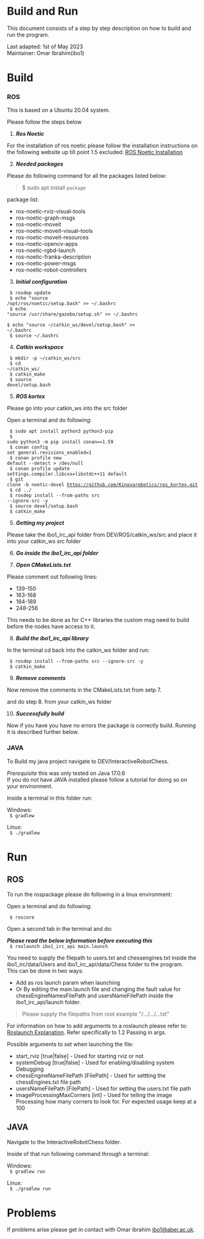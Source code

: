 
# Build and Run

This document consists of a step by step description on how to build and run the program.

Last adapted: 1st of May 2023<br>
Maintainer: Omar Ibrahim(ibo1)

# Build


### ROS

This is based on a Ubuntu 20.04 system. 

Please follow the steps below

1. ***Ros Noetic***<br>

For the installation of ros noetic please follow the installation instructions on
the following website up till point 1.5 excluded: [ROS Noetic Installation](http://wiki.ros.org/noetic/Installation)

2. ***Needed packages***<br>

Please do following command for all the packages listed below:<br> 
> $ sudo apt install <code>package</code> <br>

package list:
- ros-noetic-rviz-visual-tools
- ros-noetic-graph-msgs
- ros-noetic-moveit
- ros-noetic-moveit-visual-tools
- ros-noetic-moveit-resources
- ros-noetic-opencv-apps
- ros-noetic-rgbd-launch
- ros-noetic-franka-description
- ros-noetic-power-msgs
- ros-noetic-robot-controllers

3. ***Initial configuration***<br>

<code> $ rosdep update<br></code>
<code> $ echo "source /opt/ros/noetic/setup.bash" >> ~/.bashrc<br></code>
<code> $ echo "source /usr/share/gazebo/setup.sh" >> ~/.bashrc<br></code>
<code> $ echo "source ~/catkin_ws/devel/setup.bash" >> ~/.bashrc<br></code>
<code> $ source ~/.bashrc<br></code>

4. ***Catkin workspace***<br>

<code> $ mkdir -p ~/catkin_ws/src<br></code>
<code> $ cd ~/catkin_ws/<br></code>
<code> $ catkin_make<br></code>
<code> $ source devel/setup.bash<br></code>

5. ***ROS kortex***<br>

Please go into your catkin_ws into the src folder

Open a terminal and do following: 

<code> $ sudo apt install python3 python3-pip<br></code>
<code> $ sudo python3 -m pip install conan==1.59<br></code>
<code> $ conan config set general.revisions_enabled=1<br></code>
<code> $ conan profile new default --detect > /dev/null<br></code>
<code> $ conan profile update settings.compiler.libcxx=libstdc++11 default<br></code>
<code> $ git clone -b noetic-devel https://github.com/Kinovarobotics/ros_kortex.git<br></code>
<code> $ cd ../<br></code>
<code> $ rosdep install --from-paths src --ignore-src -y<br></code>
<code> $ source devel/setup.bash <br></code>
<code> $ catkin_make <br></code>

5. ***Getting my project***<br>

Please take the ibo1_irc_api folder from DEV/ROS/catkin_ws/src
and place it into your catkin_ws src folder

6. ***Go inside the ibo1_irc_api folder***

7. ***Open CMakeLists.txt***<br>

Please comment out following lines:<br>
 - 139-150
 - 163-168
 - 184-189
 - 248-256

This needs to be done as for C++ libraries the custom msg need to build before the nodes have access to it.

8. ***Build the ibo1_irc_api library***<br>

In the terminal cd back into the catkin_ws folder and run:

<code> $ rosdep install --from-paths src --ignore-src -y<br></code>
<code> $ catkin_make<br></code>

9. ***Remove comments***<br>

Now remove the comments in the CMakeLists.txt from setp 7. <br>

and do step 8. from your catkin_ws folder

10. ***Successfully build***<br>

Now if you have you have no errors the package is correctly build.
Running it is described further below.


### JAVA
To Build my java project navigate to DEV/InteractiveRobotChess.<br>

<em>Prerequisite</em> this was only tested on Java 17.0.6<br>
If you do not have JAVA installed please follow a tutorial for doing so on your environment.


Inside a terminal in this folder run:<br>

Windows:<br>
<code> $ gradlew</code></br>

Linux:<br>
<code> $ ./gradlew</code></br>


# Run

## ROS

To run the rospackage please do following in a linux environment:

Open a terminal and do following:

<code> $ roscore </code>

Open a second tab in the terminal and do:


***Please read the below information before executing this***<br>
<code> $ roslaunch ibo1_irc_api main.launch </code>

You need to supply the filepath to users.txt and chessengines.txt inside the ibo1_irc/data/Users and ibo1_irc_api/data/Chess folder to the program.<br>
This can be done in two ways:<br>
 - Add as ros launch param when launching
 - Or By editing the main.launch file and changing the fault value for chessEngineNamesFilePath and usersNameFilePath inside the ibo1_irc_api/launch folder.

 > Please supply the filepaths from root example "/.../.../...txt"

For information on how to add arguments to a roslaunch please refer to: [Roslaunch Explanation](http://wiki.ros.org/roslaunch/Commandline%20Tools). Refer specifically to 1.2 Passing in args.

Possible arguments to set when launching the file:
 - start_rviz [true|false] - Used for starting rviz or not
 - systemDebug [true|false] - Used for enabling/disabling system Debugging
 - chessEngineNameFilePath [FilePath] - Used for settting the chessEngines.txt file path 
 - usersNameFilePath [FilePath] - Used for setting the users.txt file path
 - imageProcessingMaxCorners [int] - Used for telling the image Processing how many corners to look for. For expected usage keep at a 100



 ## JAVA

 Navigate to the InteractiveRobotChess folder.<br> 
 
 Inside of that run following command through a terminal:<br>

Windows:<br>
<code> $ gradlew run</code></br>

Linux:<br>
<code> $ ./gradlew run</code></br>


# Problems

If problems arise please get in contact with Omar ibrahim [ibo1@aber.ac.uk](ibo1@aber.ac.uk).